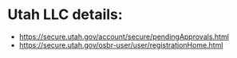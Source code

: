 # Utah LLC details:

- https://secure.utah.gov/account/secure/pendingApprovals.html
- https://secure.utah.gov/osbr-user/user/registrationHome.html
